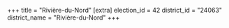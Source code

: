 +++
title = "Rivière-du-Nord"
[extra]
election_id = 42
district_id = "24063"
district_name = "Rivière-du-Nord"
+++

